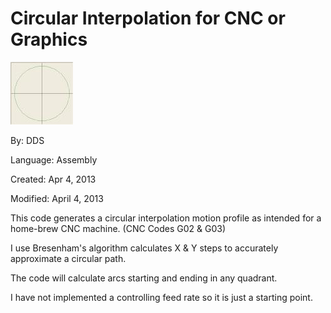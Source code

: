 # Circular Interpolation for CNC or Graphics

![Circle1.jpg](Circle1.jpg)

By: DDS

Language: Assembly

Created: Apr 4, 2013

Modified: April 4, 2013

This code generates a circular interpolation motion profile as intended for a home-brew CNC machine. (CNC Codes G02 & G03)

I use Bresenham's algorithm calculates X & Y steps to accurately approximate a circular path.

The code will calculate arcs starting and ending in any quadrant.

I have not implemented a controlling feed rate so it is just a starting point.
